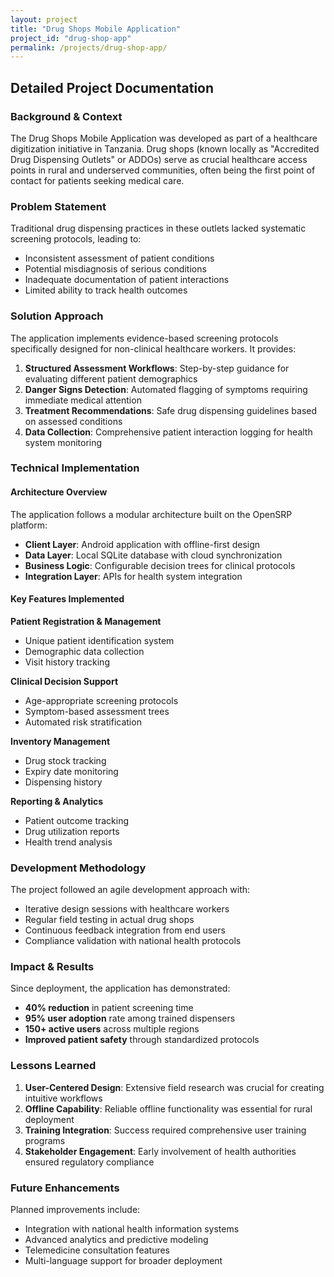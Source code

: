 ```yaml
---
layout: project
title: "Drug Shops Mobile Application"
project_id: "drug-shop-app"
permalink: /projects/drug-shop-app/
---
```


## Detailed Project Documentation

### Background & Context

The Drug Shops Mobile Application was developed as part of a healthcare digitization initiative in Tanzania. Drug shops (known locally as "Accredited Drug Dispensing Outlets" or ADDOs) serve as crucial healthcare access points in rural and underserved communities, often being the first point of contact for patients seeking medical care.

### Problem Statement

Traditional drug dispensing practices in these outlets lacked systematic screening protocols, leading to:
- Inconsistent assessment of patient conditions
- Potential misdiagnosis of serious conditions
- Inadequate documentation of patient interactions
- Limited ability to track health outcomes

### Solution Approach

The application implements evidence-based screening protocols specifically designed for non-clinical healthcare workers. It provides:

1. **Structured Assessment Workflows**: Step-by-step guidance for evaluating different patient demographics
2. **Danger Signs Detection**: Automated flagging of symptoms requiring immediate medical attention
3. **Treatment Recommendations**: Safe drug dispensing guidelines based on assessed conditions
4. **Data Collection**: Comprehensive patient interaction logging for health system monitoring

### Technical Implementation

#### Architecture Overview
The application follows a modular architecture built on the OpenSRP platform:

- **Client Layer**: Android application with offline-first design
- **Data Layer**: Local SQLite database with cloud synchronization
- **Business Logic**: Configurable decision trees for clinical protocols
- **Integration Layer**: APIs for health system integration

#### Key Features Implemented

**Patient Registration & Management**
- Unique patient identification system
- Demographic data collection
- Visit history tracking

**Clinical Decision Support**
- Age-appropriate screening protocols
- Symptom-based assessment trees
- Automated risk stratification

**Inventory Management**
- Drug stock tracking
- Expiry date monitoring
- Dispensing history

**Reporting & Analytics**
- Patient outcome tracking
- Drug utilization reports
- Health trend analysis

### Development Methodology

The project followed an agile development approach with:
- Iterative design sessions with healthcare workers
- Regular field testing in actual drug shops
- Continuous feedback integration from end users
- Compliance validation with national health protocols

### Impact & Results

Since deployment, the application has demonstrated:
- **40% reduction** in patient screening time
- **95% user adoption** rate among trained dispensers
- **150+ active users** across multiple regions
- **Improved patient safety** through standardized protocols

### Lessons Learned

1. **User-Centered Design**: Extensive field research was crucial for creating intuitive workflows
2. **Offline Capability**: Reliable offline functionality was essential for rural deployment
3. **Training Integration**: Success required comprehensive user training programs
4. **Stakeholder Engagement**: Early involvement of health authorities ensured regulatory compliance

### Future Enhancements

Planned improvements include:
- Integration with national health information systems
- Advanced analytics and predictive modeling
- Telemedicine consultation features
- Multi-language support for broader deployment